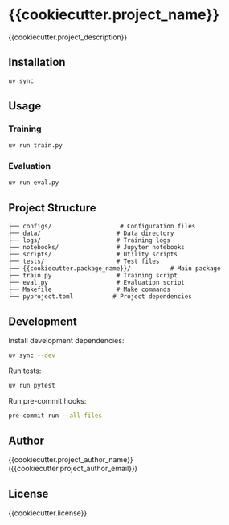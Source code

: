 # {{cookiecutter.project_name}}

{{cookiecutter.project_description}}

## Installation

```bash
uv sync
```

## Usage

### Training
```bash
uv run train.py
```

### Evaluation
```bash
uv run eval.py
```

## Project Structure

```
├── configs/                   # Configuration files
├── data/                     # Data directory
├── logs/                     # Training logs
├── notebooks/                # Jupyter notebooks
├── scripts/                  # Utility scripts
├── tests/                    # Test files
├── {{cookiecutter.package_name}}/           # Main package
├── train.py                  # Training script
├── eval.py                   # Evaluation script
├── Makefile                  # Make commands
└── pyproject.toml           # Project dependencies
```

## Development

Install development dependencies:
```bash
uv sync --dev
```

Run tests:
```bash
uv run pytest
```

Run pre-commit hooks:
```bash
pre-commit run --all-files
```

## Author

{{cookiecutter.project_author_name}} ({{cookiecutter.project_author_email}})

## License

{{cookiecutter.license}}